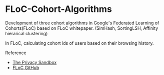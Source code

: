 # FLoC-Cohort-Algorithms
Development of three cohort algorithms in Google's Federated Learning of Cohorts(FLoC) based on FLoC whitepaper. 
(SimHash, SortingLSH, Affinity hierarical clustering)

In FLoC, calculating cohort ids of users based on their browsing history.

Reference
- [The Privacy Sandbox](https://www.chromium.org/Home/chromium-privacy/privacy-sandbox)
- [FLoC GitHub](https://github.com/google/ads-privacy/tree/master/proposals/FLoC)
